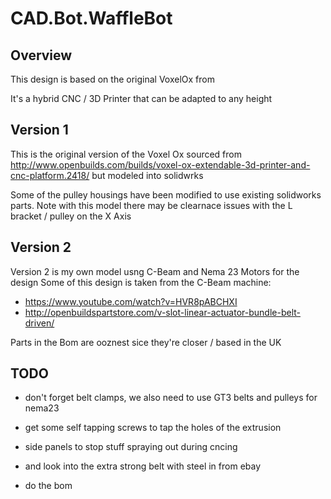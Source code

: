 # CAD.Bot.WaffleBot

## Overview

This design is based on the original VoxelOx from 

It's a hybrid CNC / 3D Printer that can be adapted to any height

## Version 1

This is the original version of the Voxel Ox sourced from
http://www.openbuilds.com/builds/voxel-ox-extendable-3d-printer-and-cnc-platform.2418/
but modeled into solidwrks

Some of the pulley housings have been modified to use existing solidworks parts.
Note with this model there may be clearnace issues with the L bracket / pulley on the X Axis

## Version 2

Version 2 is my own model usng C-Beam and Nema 23 Motors for the design
Some of this design is taken from the C-Beam machine:

 * https://www.youtube.com/watch?v=HVR8pABCHXI
 * http://openbuildspartstore.com/v-slot-linear-actuator-bundle-belt-driven/

Parts in the Bom are ooznest sice they're closer / based in the UK

## TODO

 * don't forget belt clamps, we also need to use GT3 belts and pulleys for nema23
 * get some self tapping screws to tap the holes of the extrusion

 * side panels to stop stuff spraying out during cncing
 * and look into the extra strong belt with steel in from ebay
 * do the bom
